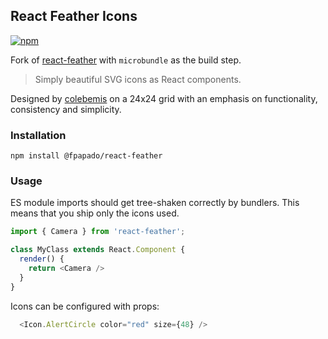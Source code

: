 ## React Feather Icons

[![npm](https://img.shields.io/npm/v/@fpapado/react-feather.svg)](https://www.npmjs.com/package/@fpapado/react-feather)

Fork of [react-feather](https://github.com/carmelopullara/react-feather) with `microbundle` as the build step.

> Simply beautiful SVG icons as React components.

Designed by [colebemis](https://github.com/colebemis/) on a 24x24 grid with an emphasis on functionality, consistency and simplicity.

### Installation
```shell
npm install @fpapado/react-feather
```

### Usage

ES module imports should get tree-shaken correctly by bundlers.
This means that you ship only the icons used.

```javascript
import { Camera } from 'react-feather';

class MyClass extends React.Component {
  render() {
    return <Camera />
  }
}
```

Icons can be configured with props:
```javascript
  <Icon.AlertCircle color="red" size={48} />
```
